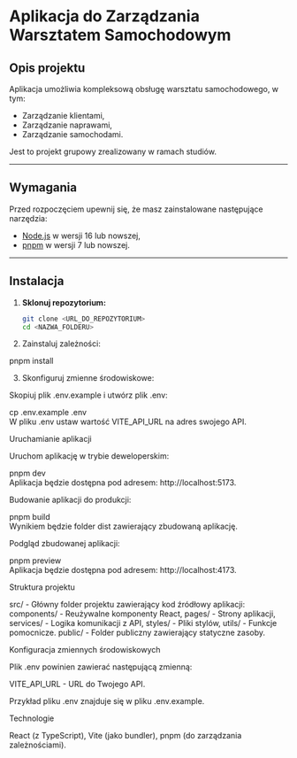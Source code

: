 # Aplikacja do Zarządzania Warsztatem Samochodowym

## Opis projektu

Aplikacja umożliwia kompleksową obsługę warsztatu samochodowego, w tym:

- Zarządzanie klientami,
- Zarządzanie naprawami,
- Zarządzanie samochodami.

Jest to projekt grupowy zrealizowany w ramach studiów.

---

## Wymagania

Przed rozpoczęciem upewnij się, że masz zainstalowane następujące narzędzia:

- [Node.js](https://nodejs.org/) w wersji 16 lub nowszej,
- [pnpm](https://pnpm.io/) w wersji 7 lub nowszej.

---

## Instalacja

1. **Sklonuj repozytorium:**

   ```bash
   git clone <URL_DO_REPOZYTORIUM>
   cd <NAZWA_FOLDERU>

   ```

2. Zainstaluj zależności:

pnpm install

3. Skonfiguruj zmienne środowiskowe:

Skopiuj plik .env.example i utwórz plik .env:

cp .env.example .env  
W pliku .env ustaw wartość VITE_API_URL na adres swojego API.

Uruchamianie aplikacji

Uruchom aplikację w trybie deweloperskim:

pnpm dev  
Aplikacja będzie dostępna pod adresem: http://localhost:5173.

Budowanie aplikacji do produkcji:

pnpm build  
Wynikiem będzie folder dist zawierający zbudowaną aplikację.

Podgląd zbudowanej aplikacji:

pnpm preview  
Aplikacja będzie dostępna pod adresem: http://localhost:4173.

Struktura projektu

src/ - Główny folder projektu zawierający kod źródłowy aplikacji:
components/ - Reużywalne komponenty React,
pages/ - Strony aplikacji,
services/ - Logika komunikacji z API,
styles/ - Pliki stylów,
utils/ - Funkcje pomocnicze.
public/ - Folder publiczny zawierający statyczne zasoby.

Konfiguracja zmiennych środowiskowych

Plik .env powinien zawierać następującą zmienną:

VITE_API_URL - URL do Twojego API.

Przykład pliku .env znajduje się w pliku .env.example.

Technologie

React (z TypeScript),
Vite (jako bundler),
pnpm (do zarządzania zależnościami).
